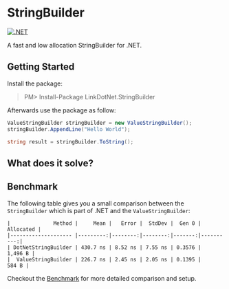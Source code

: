 # StringBuilder

[![.NET](https://github.com/linkdotnet/StringBuilder/actions/workflows/dotnet.yml/badge.svg)](https://github.com/linkdotnet/StringBuilder/actions/workflows/dotnet.yml)

A fast and low allocation StringBuilder for .NET.

## Getting Started
Install the package:
> PM> Install-Package LinkDotNet.StringBuilder

Afterwards use the package as follow:
```csharp
ValueStringBuilder stringBuilder = new ValueStringBuilder();
stringBuilder.AppendLine("Hello World");

string result = stringBuilder.ToString();
```

## What does it solve?

## 

## Benchmark
The following table gives you a small comparison between the `StringBuilder` which is part of .NET and the `ValueStringBuilder`:

```no-class
|              Method |     Mean |   Error |  StdDev |  Gen 0 | Allocated |
|-------------------- |---------:|--------:|--------:|-------:|----------:|
| DotNetStringBuilder | 430.7 ns | 8.52 ns | 7.55 ns | 0.3576 |   1,496 B |
|  ValueStringBuilder | 226.7 ns | 2.45 ns | 2.05 ns | 0.1395 |     584 B |
```

Checkout the [Benchmark](tests/LinkDotNet.StringBuilder.Benchmarks) for more detailed comparison and setup.